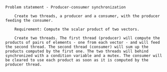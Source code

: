 
    Problem statement - Producer-consumer synchronization

        Create two threads, a producer and a consumer, with the producer feeding the consumer.

        Requirement: Compute the scalar product of two vectors.

        Create two threads. The first thread (producer) will compute the products of pairs of elements - one from each vector - and will feed the second thread. The second thread (consumer) will sum up the products computed by the first one. The two threads will behind synchronized with a condition variable and a mutex. The consumer will be cleared to use each product as soon as it is computed by the producer thread.